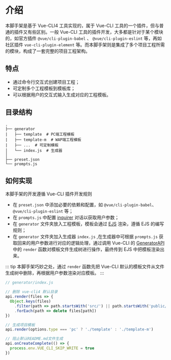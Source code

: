 # 介绍

本脚手架是基于 Vue-CLI4 工具实现的，属于 Vue-CLI 工具的一个插件，但与普通的插件又有些区别。一般 Vue-CLI 工具的插件开发，大多都是针对于某个模块的，如官方插件 `@vue/cli-plugin-babel` 、 `@vue/cli-plugin-eslint` 等，再如社区插件 `vue-cli-plugin-element` 等。而本脚手架则是集成了多个项目工程所需的模块，构成了一套完整的项目工程架构。

## 特点

+ 通过命令行交互式创建项目工程；
+ 可定制多个工程模板到模板库；
+ 可以根据用户的交互式输入生成对应的工程模板。

## 目录结构

```
.
├── generator
|   ├── template  # PC端工程模板
|   ├── template-m  # WAP端工程模板
|   ├── ...  # 可定制模板
│   └── index.js  # 生成器
│ 
├── preset.json
└── prompts.js
```

## 如何实现

本脚手架的开发遵循 Vue-CLI 插件开发规则

+ 在 `preset.json` 中添加必要的依赖和配置，如 `@vue/cli-plugin-babel`、 `@vue/cli-plugin-eslint` 等；
+ 在 `prompts.js` 中配置 [inquirer](https://github.com/SBoudrias/Inquirer.js) 对话以获取用户参数；
+ 在 `generator` 文件夹放入工程模板，模板会通过 [EJS](https://github.com/mde/ejs) 渲染，遵循 EJS 的编写规则；
+ 在 `generator` 文件夹加入生成器 `index.js` ,在生成器中可根据 `prompts.js` 获取回来的用户参数进行对应的逻辑处理，通过调用 Vue-CLI 的 [GeneratorAPI](https://github.com/vuejs/vue-cli/tree/dev/packages/@vue/cli/lib/GeneratorAPI.js) 中的 `render` 函数对模板文件生成树进行操作，最终传到 EJS 中把模板渲染出来。

::: tip
本脚手架巧妙之处，通过 `render` 函数先把 Vue-CLI 默认的模板文件从文件生成树中删除，再根据用户参数渲染对应模板。
:::

```javascript
// generator/index.js

// 删除 vue-cli4 默认目录
api.render(files => {
  Object.keys(files)
    .filter(path => path.startsWith('src/') || path.startsWith('public/'))
    .forEach(path => delete files[path])
})

// 生成项目模板
api.render(options.type === 'pc' ? './template' : './template-m')

// 阻止默认README.md文件生成
api.onCreateComplete(() => {
  process.env.VUE_CLI_SKIP_WRITE = true
})
```
